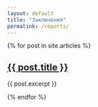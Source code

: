 ```yaml
---
layout: default
title: "Заключения"
permalink: /reports/
---
```

{% for post in site.articles %}
  <h2><a href="{{ post.url }}">{{ post.title }}</a></h2>
  <p>{{ post.excerpt }}</p>
{% endfor %}
